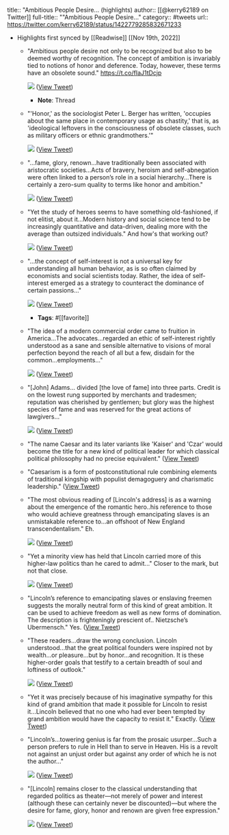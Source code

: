 title:: "Ambitious People Desire... (highlights)
author:: [[@kerry62189 on Twitter]]
full-title:: ""Ambitious People Desire..."
category:: #tweets
url:: https://twitter.com/kerry62189/status/1422779285832671233

- Highlights first synced by [[Readwise]] [[Nov 19th, 2022]]
	- "Ambitious people desire not only to be recognized but also to be deemed worthy of recognition. The concept of ambition is invariably tied to notions of honor and deference. Today, however, these terms have an obsolete sound."
	  https://t.co/fIaJ1tDcjp 
	  
	  ![](https://pbs.twimg.com/media/E760Bx6XIAMgTYX.jpg) ([View Tweet](https://twitter.com/kerry62189/status/1422779285832671233))
		- **Note**: Thread
	- "'Honor,' as the sociologist Peter L. Berger has written, 'occupies about the same place in contemporary usage as chastity,' that is, as 'ideological leftovers in the consciousness of obsolete classes, such as military officers or ethnic grandmothers.'" 
	  
	  ![](https://pbs.twimg.com/media/E760Ox4XIAMgq5L.jpg) ([View Tweet](https://twitter.com/kerry62189/status/1422779292400898050))
	- "...fame, glory, renown...have traditionally been associated with aristocratic societies...Acts of bravery, heroism and self-abnegation were often linked to a person’s role in a social hierarchy...There is certainly a zero-sum quality to terms like honor and ambition." 
	  
	  ![](https://pbs.twimg.com/media/E760a8MXMAI7qQe.jpg) ([View Tweet](https://twitter.com/kerry62189/status/1422779299074031616))
	- "Yet the study of heroes seems to have something old-fashioned, if not elitist, about it...Modern history and social science tend to be increasingly quantitative and data-driven, dealing more with the average than outsized individuals." And how's that working out? 
	  
	  ![](https://pbs.twimg.com/media/E7601MIWYAEPhPM.jpg) ([View Tweet](https://twitter.com/kerry62189/status/1422779306430898177))
	- "...the concept of self-interest is not a universal key for understanding all human behavior, as is so often claimed by economists and social scientists today. Rather, the idea of self-interest emerged as a strategy to counteract the dominance of certain passions..." 
	  
	  ![](https://pbs.twimg.com/media/E761SqEXsAs-CTN.jpg) ([View Tweet](https://twitter.com/kerry62189/status/1422779314358128642))
		- **Tags**: #[[favorite]]
	- "The idea of a modern commercial order came to fruition in America...The advocates...regarded an ethic of self-interest rightly understood as a sane and sensible alternative to visions of moral perfection beyond the reach of all but a few, disdain for the common...employments..." 
	  
	  ![](https://pbs.twimg.com/media/E761kBtXEAEwtAL.jpg) ([View Tweet](https://twitter.com/kerry62189/status/1422779323010924548))
	- "[John] Adams... divided [the love of fame] into three parts. Credit is on the lowest rung supported by merchants and tradesmen; reputation was cherished by gentlemen; but glory was the highest species of fame and was reserved for the great actions of lawgivers..." 
	  
	  ![](https://pbs.twimg.com/media/E762FsfXsAIwa8c.jpg) ([View Tweet](https://twitter.com/kerry62189/status/1422779329512083456))
	- "The name Caesar and its later variants like 'Kaiser' and 'Czar' would become the title for a new kind of political leader for which classical political philosophy had no precise equivalent." ([View Tweet](https://twitter.com/kerry62189/status/1422779331995213825))
	- "Caesarism is a form of postconstitutional rule combining elements of traditional kingship with populist demagoguery and charismatic leadership." ([View Tweet](https://twitter.com/kerry62189/status/1422779333987475456))
	- "The most obvious reading of [Lincoln's address] is as a warning about the emergence of the romantic hero..his reference to those who would achieve greatness through emancipating slaves is an unmistakable reference to...an offshoot of New England transcendentalism." 
	  Eh. 
	  
	  ![](https://pbs.twimg.com/media/E7629nyXIAEeRPS.jpg) ([View Tweet](https://twitter.com/kerry62189/status/1422779340408950784))
	- "Yet a minority view has held that Lincoln carried more of this higher-law politics than he cared to admit..." 
	  Closer to the mark, but not that close. 
	  
	  ![](https://pbs.twimg.com/media/E763wHOXEAAjho8.jpg) ([View Tweet](https://twitter.com/kerry62189/status/1422779347589640193))
	- "Lincoln’s reference to emancipating slaves or enslaving freemen suggests the morally neutral form of this kind of great ambition. It can be used to achieve freedom as well as new forms of domination. The description is frighteningly prescient of.. Nietzsche’s Ubermensch."
	  Yes. ([View Tweet](https://twitter.com/kerry62189/status/1422779349766397953))
	- "These readers...draw the wrong conclusion. Lincoln understood...that the great political founders were inspired not by wealth...or pleasure...but by honor...and recognition. It is these higher-order goals that testify to a certain breadth of soul and loftiness of outlook." 
	  
	  ![](https://pbs.twimg.com/media/E764lyGWQAAltQg.jpg) ([View Tweet](https://twitter.com/kerry62189/status/1422779354451415044))
	- "Yet it was precisely because of his imaginative sympathy for this kind of grand ambition that made it possible for Lincoln to resist it...Lincoln believed that no one who had ever been tempted by grand ambition would have the capacity to resist it."
	  Exactly. ([View Tweet](https://twitter.com/kerry62189/status/1422779356569554946))
	- "Lincoln’s...towering genius is far from the prosaic usurper...Such a person prefers to rule in Hell than to serve in Heaven. His is a revolt not against an unjust order but against any order of which he is not the author..." 
	  
	  ![](https://pbs.twimg.com/media/E765kcCWUAErpGm.jpg) ([View Tweet](https://twitter.com/kerry62189/status/1422779361921540097))
	- "[Lincoln] remains closer to the classical understanding that regarded politics as theater—not merely of power and interest (although these can certainly never be discounted)—but where the desire for fame, glory, honor and renown are given free expression." 
	  
	  ![](https://pbs.twimg.com/media/E766CyAXoAE6NHv.jpg) ([View Tweet](https://twitter.com/kerry62189/status/1422779369068576770))